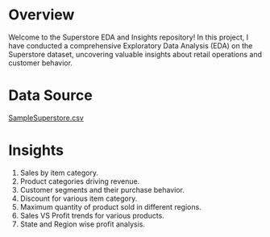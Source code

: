 # Overview

Welcome to the Superstore EDA and Insights repository!  In this project, I have conducted a comprehensive Exploratory Data Analysis (EDA) on the Superstore dataset, uncovering valuable insights about retail operations and customer behavior.

# Data Source 
[SampleSuperstore.csv](https://github.com/eshitavyas/Exploratory-Data-Analysis---SuperStore/files/13042576/SampleSuperstore.csv)

# Insights

1) Sales by item category.
2) Product categories driving revenue.
3) Customer segments and their purchase behavior.
4) Discount for various item category.
5) Maximum quantity of product sold in different regions.
6) Sales VS Profit trends for various products.
7) State and Region wise profit analysis.

